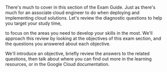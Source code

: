There's much to cover in this section of the Exam Guide. Just as there's much for an associate cloud engineer to do when deploying and implementing cloud solutions. Let's review the diagnostic questions to help you target your study time,

to focus on the areas you need to develop your skills in the most. We'll approach this review by looking at the objectives of this exam section, and the questions you answered about each objective.

We'll introduce an objective, briefly review the answers to the related questions, then talk about where you can find out more in the learning resources, or in the Google Cloud documentation.

